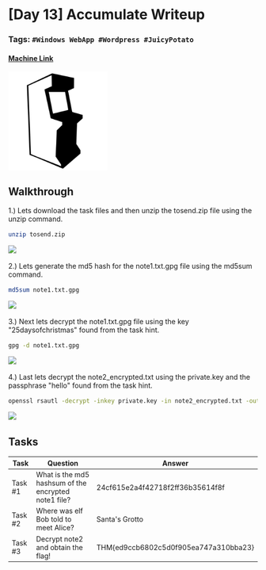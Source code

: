# [Day 13] Accumulate Writeup
### Tags: `#Windows WebApp #Wordpress #JuicyPotato`
#### [Machine Link](https://tryhackme.com/room/25daysofchristmas)

<img src='imgs/advent2019day13.png' width='200' align='center'>

## Walkthrough

1.) Lets download the task files and then unzip the tosend.zip file using the unzip command.

```bash
unzip tosend.zip
```
![](imgs/unzip.png)

2.) Lets generate the md5 hash for the note1.txt.gpg file using the md5sum command.

```bash
md5sum note1.txt.gpg
```
![](imgs/hash.png)

3.) Next lets decrypt the note1.txt.gpg file using the key "25daysofchristmas" found from the task hint.

```bash
gpg -d note1.txt.gpg
```
![](imgs/gpg.png)

4.) Last lets decrypt the note2_encrypted.txt using the private.key and the passphrase "hello" found from the task hint.

```bash
openssl rsautl -decrypt -inkey private.key -in note2_encrypted.txt -out plaintext.txt
```
![](imgs/openssl.png)

## Tasks
| Task | Question | Answer |
| --- | --- | --- |
| Task #1 | What is the md5 hashsum of the encrypted note1 file? | 24cf615e2a4f42718f2ff36b35614f8f |
| Task #2 | Where was elf Bob told to meet Alice? | Santa's Grotto |
| Task #3 | Decrypt note2 and obtain the flag! | THM{ed9ccb6802c5d0f905ea747a310bba23} |










